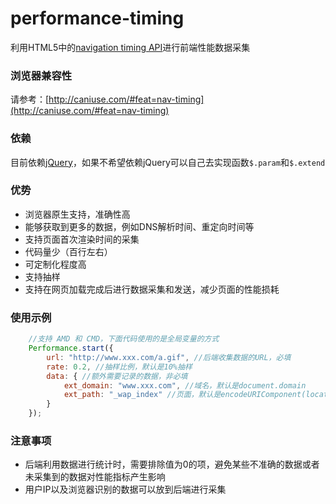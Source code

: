 # performance-timing

利用HTML5中的[navigation timing API](http://www.w3.org/TR/navigation-timing/)进行前端性能数据采集

### 浏览器兼容性

请参考：[http://caniuse.com/#feat=nav-timing](http://caniuse.com/#feat=nav-timing)

### 依赖

目前依赖[jQuery](http://jquery.com/)，如果不希望依赖jQuery可以自己去实现函数`$.param`和`$.extend`

### 优势

* 浏览器原生支持，准确性高
* 能够获取到更多的数据，例如DNS解析时间、重定向时间等
* 支持页面首次渲染时间的采集
* 代码量少（百行左右）
* 可定制化程度高
* 支持抽样
* 支持在网页加载完成后进行数据采集和发送，减少页面的性能损耗

### 使用示例

```js
    //支持 AMD 和 CMD，下面代码使用的是全局变量的方式
    Performance.start({
        url: "http://www.xxx.com/a.gif", //后端收集数据的URL，必填
        rate: 0.2, //抽样比例，默认是10%抽样
        data: { //额外需要记录的数据，非必填
            ext_domain: "www.xxx.com", //域名，默认是document.domain
            ext_path: "_wap_index" //页面，默认是encodeURIComponent(location.pathname.toLowerCase().replace(/\//g, "_"));
        }
    });
```

### 注意事项

* 后端利用数据进行统计时，需要排除值为0的项，避免某些不准确的数据或者未采集到的数据对性能指标产生影响
* 用户IP以及浏览器识别的数据可以放到后端进行采集
